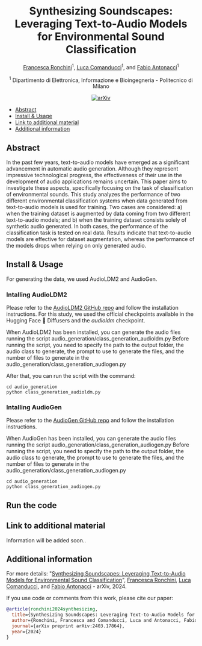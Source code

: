 <div align="center">

# Synthesizing Soundscapes: Leveraging Text-to-Audio Models for Environmental Sound Classification


<!-- <img width="700px" src="docs/new-generic-style-transfer-headline.svg"> -->
 
[Francesca Ronchini](https://www.linkedin.com/in/francesca-ronchini/)<sup>1</sup>, [Luca Comanducci](https://lucacoma.github.io/)<sup>1</sup>, and [Fabio Antonacci](https://www.deib.polimi.it/ita/personale/dettagli/573870)<sup>1</sup>

<sup>1</sup> Dipartimento di Elettronica, Informazione e Bioingegneria - Politecnico di Milano<br>
    
[![arXiv](https://img.shields.io/badge/arXiv-2403.17864-b31b1b.svg)](https://arxiv.org/abs/2403.17864)

</div>


<!-- START doctoc generated TOC please keep comment here to allow auto update -->
<!-- DON'T EDIT THIS SECTION, INSTEAD RE-RUN doctoc TO UPDATE -->
<!-- DON'T EDIT THIS SECTION, INSTEAD RE-RUN doctoc TO UPDATE -->

- [Abstract](#abstract)
- [Install & Usage](#install--usage)
- [Link to additional material](#ink-to-additional-material)
- [Additional information](#additional-information)

<!-- END doctoc generated TOC please keep comment here to allow auto update -->
    
## Abstract

In the past few years, text-to-audio models have emerged as a significant advancement in automatic audio generation. Although they represent impressive technological progress, the effectiveness of their use in the development of audio applications remains uncertain. This paper aims to investigate these aspects, specifically focusing on the task of classification of environmental sounds. This study analyzes the performance of two different environmental classification systems when data generated from text-to-audio models is used for training. Two cases are considered: a) when the training dataset is augmented by data coming from two different text-to-audio models; and b) when the training dataset consists solely of synthetic audio generated. In both cases, the performance of the classification task is tested on real data. Results indicate that text-to-audio models are effective for dataset augmentation, whereas the performance of the models drops when relying on only generated audio.


## Install & Usage

For generating the data, we used AudioLDM2 and AudioGen. 

### Intalling AudioLDM2

Please refer to the [AudioLDM2 GitHub repo](https://github.com/haoheliu/AudioLDM2?tab=readme-ov-file#hugging-face--diffusers) and follow the installation instructions. For this study, we used the official checkpoints available in the Hugging Face 🧨 Diffusers and the <i>audioldm</i> checkpoint. 

When AudioLDM2 has been installed, you can generate the audio files running the script audio_generation/class_generation_audioldm.py
Before running the script, you need to specify the path to the output folder, the audio class to generate, the prompt to use to generate the files, and the number of files to generate in the audio_generation/class_generation_audiogen.py

After that, you can run the script with the command: 

```
cd audio_generation
python class_generation_audioldm.py
```



### Intalling AudioGen

Please refer to the [AudioGen GitHub repo](https://github.com/facebookresearch/audiocraft/blob/main/docs/AUDIOGEN.md#installation) and follow the installation instructions. 

When AudioGen has been installed, you can generate the audio files running the script audio_generation/class_generation_audiogen.py
Before running the script, you need to specify the path to the output folder, the audio class to generate, the prompt to use to generate the files, and the number of files to generate in the audio_generation/class_generation_audiogen.py

```
cd audio_generation
python class_generation_audiogen.py
```

## Run the code







## Link to additional material

Information will be added soon..



## Additional information

For more details:
"[Synthesizing Soundscapes: Leveraging Text-to-Audio Models for Environmental Sound Classification](https://arxiv.org/abs/2403.17864)", [Francesca Ronchini](https://www.linkedin.com/in/francesca-ronchini/), [Luca Comanducci](https://lucacoma.github.io/), and [Fabio Antonacci](https://www.deib.polimi.it/ita/personale/dettagli/573870) - arXiv, 2024. 


If you use code or comments from this work, please cite our paper:

```BibTex
@article{ronchini2024synthesizing,
  title={Synthesizing Soundscapes: Leveraging Text-to-Audio Models for Environmental Sound Classification},
  author={Ronchini, Francesca and Comanducci, Luca and Antonacci, Fabio},
  journal={arXiv preprint arXiv:2403.17864},
  year={2024}
}
```

